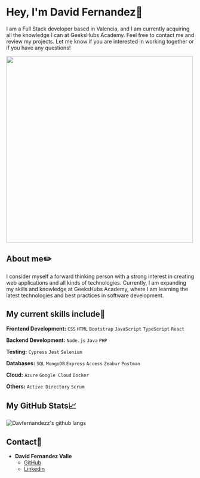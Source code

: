 # Hey, I'm David Fernandez🌌
I am a Full Stack developer based in Valencia, and I am currently acquiring all the knowledge I can at GeeksHubs Academy. Feel free to contact me and review my projects. Let me know if you are interested in working together or if you have any questions!

<img src="https://user-images.githubusercontent.com/74038190/212749447-bfb7e725-6987-49d9-ae85-2015e3e7cc41.gif" width="500">

## About me✏️
I consider myself a forward thinking person with a strong interest in creating web applications and all kinds of technologies. Currently, I am expanding my skills and knowledge at GeeksHubs Academy, where I am learning the latest technologies and best practices in software development.

## My current skills  include📒

**Frontend Development:** `CSS`  `HTML` `Bootstrap` `JavaScript` `TypeScript` `React`
 

**Backend Development:** `Node.js` `Java` `PHP` 

**Testing:** `Cypress` `Jest` `Selenium`

**Databases:** `SQL` `MongoDB` `Express` `Access` `Zeabur` `Postman`

**Cloud:** `Azure` `Google Cloud` `Docker`

**Others:** `Active Directory` `Scrum` 

## My GitHub Stats📈

![Davfernandezz's github langs](https://github-readme-stats.vercel.app/api/top-langs/?username=Davfernandezz&layout=compact&langs_count=10&theme=shadow_blue)


## Contact📲
- **David Fernandez Valle**
  - [GitHub](https://github.com/Davfernandezz)
  - [Linkedin](https://www.linkedin.com/in/david-fern%C3%A1ndez-valle-1b4461300/?originalSubdomain=es)

